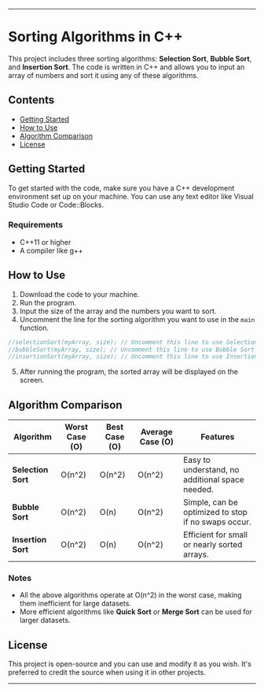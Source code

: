 
---

# Sorting Algorithms in C++

This project includes three sorting algorithms: **Selection Sort**, **Bubble Sort**, and **Insertion Sort**. The code is written in C++ and allows you to input an array of numbers and sort it using any of these algorithms.

## Contents

- [Getting Started](#getting-started)
- [How to Use](#how-to-use)
- [Algorithm Comparison](#algorithm-comparison)
- [License](#license)

## Getting Started

To get started with the code, make sure you have a C++ development environment set up on your machine. You can use any text editor like Visual Studio Code or Code::Blocks.

### Requirements

- C++11 or higher
- A compiler like g++

## How to Use

1. Download the code to your machine.
2. Run the program.
3. Input the size of the array and the numbers you want to sort.
4. Uncomment the line for the sorting algorithm you want to use in the `main` function.

```cpp
//selectionSort(myArray, size); // Uncomment this line to use Selection Sort
//bubbleSort(myArray, size); // Uncomment this line to use Bubble Sort
//insertionSort(myArray, size); // Uncomment this line to use Insertion Sort
```

5. After running the program, the sorted array will be displayed on the screen.

## Algorithm Comparison

| Algorithm         | Worst Case (O) | Best Case (O) | Average Case (O) | Features                                |
|-------------------|-----------------|----------------|-------------------|-----------------------------------------|
| **Selection Sort** | O(n^2)          | O(n^2)         | O(n^2)            | Easy to understand, no additional space needed. |
| **Bubble Sort**    | O(n^2)          | O(n)           | O(n^2)            | Simple, can be optimized to stop if no swaps occur. |
| **Insertion Sort** | O(n^2)          | O(n)           | O(n^2)            | Efficient for small or nearly sorted arrays. |

### Notes

- All the above algorithms operate at O(n^2) in the worst case, making them inefficient for large datasets.
- More efficient algorithms like **Quick Sort** or **Merge Sort** can be used for larger datasets.

## License

This project is open-source and you can use and modify it as you wish. It's preferred to credit the source when using it in other projects.

---

